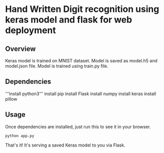 # Hand Written Digit recognition using keras model and flask for web deployment


## Overview
Keras model is trained on MNIST dataset. Model is saved as model.h5 and model.json file. Model is trained using train.py file. 

## Dependencies
'''install python3'''
install pip
install Flask
install numpy
install keras
install pillow

## Usage

Once dependencies are installed, just run this to see it in your browser. 

```python app.py```

That's it! It's serving a saved Keras model to you via Flask. 


